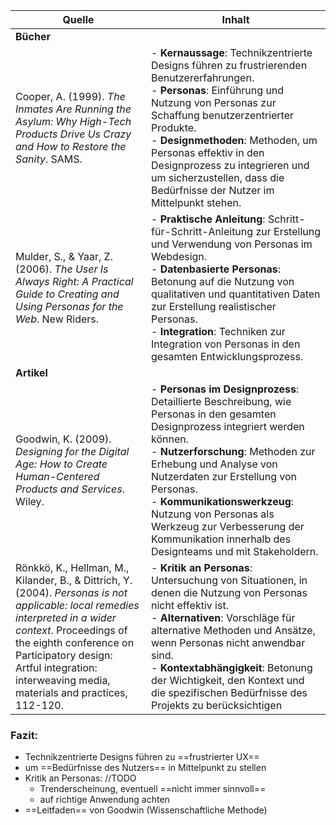 | Quelle                                                                                                                                                                                                                                                                             | Inhalt                                                                                                                                                                                                                                                                                                                                                                                          |
| ---------------------------------------------------------------------------------------------------------------------------------------------------------------------------------------------------------------------------------------------------------------------------------- | ----------------------------------------------------------------------------------------------------------------------------------------------------------------------------------------------------------------------------------------------------------------------------------------------------------------------------------------------------------------------------------------------- |
| **Bücher**                                                                                                                                                                                                                                                                         |                                                                                                                                                                                                                                                                                                                                                                                                 |
| Cooper, A. (1999). _The Inmates Are Running the Asylum: Why High-Tech Products Drive Us Crazy and How to Restore the Sanity_. SAMS.                                                                                                                                                | - **Kernaussage**: Technikzentrierte Designs führen zu frustrierenden Benutzererfahrungen.<br>- **Personas**: Einführung und Nutzung von Personas zur Schaffung benutzerzentrierter Produkte.<br>- **Designmethoden**: Methoden, um Personas effektiv in den Designprozess zu integrieren und um sicherzustellen, dass die Bedürfnisse der Nutzer im Mittelpunkt stehen.                        |
| Mulder, S., & Yaar, Z. (2006). _The User Is Always Right: A Practical Guide to Creating and Using Personas for the Web_. New Riders.                                                                                                                                               | - **Praktische Anleitung**: Schritt-für-Schritt-Anleitung zur Erstellung und Verwendung von Personas im Webdesign.<br>- **Datenbasierte Personas**: Betonung auf die Nutzung von qualitativen und quantitativen Daten zur Erstellung realistischer Personas.<br>- **Integration**: Techniken zur Integration von Personas in den gesamten Entwicklungsprozess.                                  |
| **Artikel**                                                                                                                                                                                                                                                                        |                                                                                                                                                                                                                                                                                                                                                                                                 |
| Goodwin, K. (2009). _Designing for the Digital Age: How to Create Human-Centered Products and Services_. Wiley.                                                                                                                                                                    | - **Personas im Designprozess**: Detaillierte Beschreibung, wie Personas in den gesamten Designprozess integriert werden können.<br>- **Nutzerforschung**: Methoden zur Erhebung und Analyse von Nutzerdaten zur Erstellung von Personas.<br>- **Kommunikationswerkzeug**: Nutzung von Personas als Werkzeug zur Verbesserung der Kommunikation innerhalb des Designteams und mit Stakeholdern. |
| Rönkkö, K., Hellman, M., Kilander, B., & Dittrich, Y. (2004). _Personas is not applicable: local remedies interpreted in a wider context_. Proceedings of the eighth conference on Participatory design: Artful integration: interweaving media, materials and practices, 112-120. | - **Kritik an Personas**: Untersuchung von Situationen, in denen die Nutzung von Personas nicht effektiv ist.<br>- **Alternativen**: Vorschläge für alternative Methoden und Ansätze, wenn Personas nicht anwendbar sind.<br>- **Kontextabhängigkeit**: Betonung der Wichtigkeit, den Kontext und die spezifischen Bedürfnisse des Projekts zu berücksichtigen<br>                              |

### Fazit:
- Technikzentrierte Designs führen zu ==frustrierter UX==
- um ==Bedürfnisse des Nutzers== in Mittelpunkt zu stellen
- Kritik an Personas: //TODO
	- Trenderscheinung, eventuell ==nicht immer sinnvoll==
	- auf richtige Anwendung achten
- ==Leitfaden== von Goodwin (Wissenschaftliche Methode)